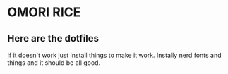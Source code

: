 # OMORI RICE

## Here are the dotfiles

If it doesn't work just install things to make it work. 
Instally nerd fonts and things and it should be all good.
